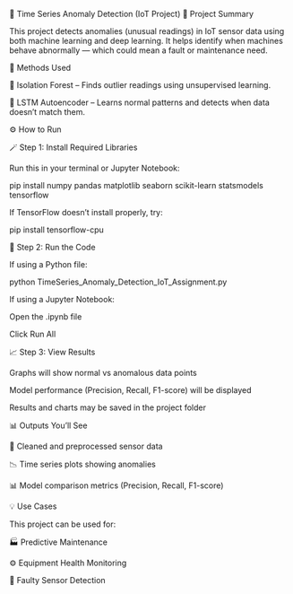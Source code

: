 🧠 Time Series Anomaly Detection (IoT Project)
📖 Project Summary

This project detects anomalies (unusual readings) in IoT sensor data using both machine learning and deep learning.
It helps identify when machines behave abnormally — which could mean a fault or maintenance need.

🧩 Methods Used

🤖 Isolation Forest – Finds outlier readings using unsupervised learning.

🧬 LSTM Autoencoder – Learns normal patterns and detects when data doesn’t match them.

⚙️ How to Run


🪄 Step 1: Install Required Libraries

 Run this in your terminal or Jupyter Notebook:

 pip install numpy pandas matplotlib seaborn scikit-learn statsmodels tensorflow


If TensorFlow doesn’t install properly, try:

pip install tensorflow-cpu

🚀 Step 2: Run the Code

 If using a Python file:

 python TimeSeries_Anomaly_Detection_IoT_Assignment.py


If using a Jupyter Notebook:

Open the .ipynb file

Click Run All

📈 Step 3: View Results

 Graphs will show normal vs anomalous data points

 Model performance (Precision, Recall, F1-score) will be displayed

 Results and charts may be saved in the project folder


📊 Outputs You’ll See

🧹 Cleaned and preprocessed sensor data

📉 Time series plots showing anomalies

📊 Model comparison metrics (Precision, Recall, F1-score)

💡 Use Cases

This project can be used for:

🏭 Predictive Maintenance

⚙️ Equipment Health Monitoring

🧰 Faulty Sensor Detection

